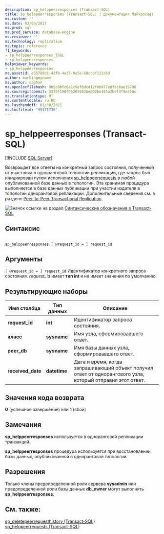 ```yaml
---
description: sp_helppeerresponses (Transact-SQL)
title: sp_helppeerresponses (Transact-SQL) | Документация Майкрософт
ms.custom: ''
ms.date: 03/06/2017
ms.prod: sql
ms.prod_service: database-engine
ms.reviewer: ''
ms.technology: replication
ms.topic: reference
f1_keywords:
- sp_helppeerresponses_TSQL
- sp_helppeerresponses
helpviewer_keywords:
- sp_helppeerresponses
ms.assetid: e55789d1-43fb-4a37-9e5e-60ccef122a5d
author: markingmyname
ms.author: maghan
ms.openlocfilehash: 969c0bfc0a1c9ef0dcd12feb077e8fec6ae19790
ms.sourcegitcommit: 33f0f190f962059826e002be165a2bef4f9e350c
ms.translationtype: MT
ms.contentlocale: ru-RU
ms.lasthandoff: 01/30/2021
ms.locfileid: "99171736"
---
```

# <a name="sp_helppeerresponses-transact-sql"></a>sp_helppeerresponses (Transact-SQL)
[!INCLUDE [SQL Server](../../includes/applies-to-version/sqlserver.md)]

  Возвращает все ответы на конкретный запрос состояния, полученный от участника в одноранговой топологии репликации, где запрос был инициирован путем исполнения [sp_helppeerrequests](../../relational-databases/system-stored-procedures/sp-requestpeerresponse-transact-sql.md) в любой опубликованной базе данных в топологии. Эта хранимая процедура выполняется в базе данных публикации при участии издателя в топологии одноранговой репликации. Дополнительные сведения см. в разделе [Peer-to-Peer Transactional Replication](../../relational-databases/replication/transactional/peer-to-peer-transactional-replication.md).  
  
 ![Значок ссылки на раздел](../../database-engine/configure-windows/media/topic-link.gif "Значок ссылки на раздел") [Синтаксические обозначения в Transact-SQL](../../t-sql/language-elements/transact-sql-syntax-conventions-transact-sql.md)  
  
## <a name="syntax"></a>Синтаксис  
  
```  
  
sp_helppeerresponses [ @request_id = ] request_id  
```  
  
## <a name="arguments"></a>Аргументы  
`[ @request_id = ] request_id` Идентификатор конкретного запроса состояния. *request_id* имеет **тип int** и не имеет значения по умолчанию.  
  
## <a name="result-sets"></a>Результирующие наборы  
  
|Имя столбца|Тип данных|Описание|  
|-----------------|---------------|-----------------|  
|**request_id**|**int**|Идентификатор запроса состояния.|  
|**класс**|**sysname**|Имя узла, сформировавшего ответ.|  
|**peer_db**|**sysname**|Имя базы данных узла, сформировавшего ответ.|  
|**received_date**|**datetime**|Дата и время, когда запрашивающий объект получил ответ от однорангового узла, который отправил этот ответ.|  
  
## <a name="return-code-values"></a>Значения кода возврата  
 **0** (успешное завершение) или **1** (сбой)  
  
## <a name="remarks"></a>Замечания  
 **sp_helppeerresponses** используется в одноранговой репликации транзакций.  
  
 **sp_helppeerresponses** процедура используется при восстановлении базы данных, опубликованной в одноранговой топологии.  
  
## <a name="permissions"></a>Разрешения  
 Только члены предопределенной роли сервера **sysadmin** или предопределенной роли базы данных **db_owner** могут выполнять **sp_helppeerresponses**.  
  
## <a name="see-also"></a>См. также:  
 [sp_deletepeerrequesthistory &#40;Transact-SQL&#41;](../../relational-databases/system-stored-procedures/sp-deletepeerrequesthistory-transact-sql.md)   
 [sp_helppeerrequests &#40;Transact-SQL&#41;](../../relational-databases/system-stored-procedures/sp-helppeerrequests-transact-sql.md)  
  
  
